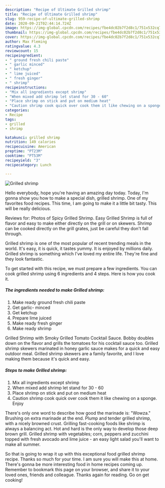 ```yaml
---
description: "Recipe of Ultimate Grilled shrimp"
title: "Recipe of Ultimate Grilled shrimp"
slug: 959-recipe-of-ultimate-grilled-shrimp
date: 2020-09-21T02:44:14.724Z
image: https://img-global.cpcdn.com/recipes/fbe4dc02b7f2d8c1/751x532cq70/grilled-shrimp-recipe-main-photo.jpg
thumbnail: https://img-global.cpcdn.com/recipes/fbe4dc02b7f2d8c1/751x532cq70/grilled-shrimp-recipe-main-photo.jpg
cover: https://img-global.cpcdn.com/recipes/fbe4dc02b7f2d8c1/751x532cq70/grilled-shrimp-recipe-main-photo.jpg
author: Max Fleming
ratingvalue: 4.3
reviewcount: 15
recipeingredient:
- " ground fresh chili paste"
- " garlic minced"
- " ketchup"
- " lime juiced"
- " fresh ginger"
- " shrimp"
recipeinstructions:
- "Mix all ingredients except shrimp"
- "When mixed add shrimp let stand for 30 - 60"
- "Place shrimp on stick and put on medium heat"
- "Caution shrimp cook quick over cook them it like chewing on a sponge. Enjoy"
categories:
- Recipe
tags:
- grilled
- shrimp

katakunci: grilled shrimp 
nutrition: 149 calories
recipecuisine: American
preptime: "PT23M"
cooktime: "PT53M"
recipeyield: "3"
recipecategory: Lunch

---
```



![Grilled shrimp](https://img-global.cpcdn.com/recipes/fbe4dc02b7f2d8c1/751x532cq70/grilled-shrimp-recipe-main-photo.jpg)

Hello everybody, hope you're having an amazing day today. Today, I'm gonna show you how to make a special dish, grilled shrimp. One of my favorites food recipes. This time, I am going to make it a little bit tasty. This will be really delicious.

Reviews for: Photos of Spicy Grilled Shrimp. Easy Grilled Shrimp is full of flavor and easy to make either directly on the grill or on skewers. Shrimp can be cooked directly on the grill grates, just be careful they don&#39;t fall through.

Grilled shrimp is one of the most popular of recent trending meals in the world. It's easy, it is quick, it tastes yummy. It is enjoyed by millions daily. Grilled shrimp is something which I've loved my entire life. They're fine and they look fantastic.


To get started with this recipe, we must prepare a few ingredients. You can cook grilled shrimp using 6 ingredients and 4 steps. Here is how you cook it.

<!--inarticleads1-->

##### The ingredients needed to make Grilled shrimp:

1. Make ready  ground fresh chili paste
1. Get  garlic- minced
1. Get  ketchup
1. Prepare  lime juiced
1. Make ready  fresh ginger
1. Make ready  shrimp


Grilled Shrimp with Smoky Grilled Tomato Cocktail Sauce. Bobby doubles down on the flavor and grills the tomatoes for his cocktail sauce too. Grilled shrimp skewers marinated in honey garlic sauce makes for a quick and easy outdoor meal. Grilled shrimp skewers are a family favorite, and I love making them because it&#39;s quick and easy. 

<!--inarticleads2-->

##### Steps to make Grilled shrimp:

1. Mix all ingredients except shrimp
1. When mixed add shrimp let stand for 30 - 60
1. Place shrimp on stick and put on medium heat
1. Caution shrimp cook quick over cook them it like chewing on a sponge. Enjoy


There&#39;s only one word to describe how good the marinade is: &#34;Wowza.&#34; Brushing on extra marinade at the end. Plump and tender grilled shrimp, with a nicely browned crust. Grilling fast-cooking foods like shrimp is always a balancing act. Hot and hard is the only way to develop those deep brown grill. Grilled shrimp with vegetables; corn, peppers and zucchini topped with fresh avocado and lime juice - an easy light salad you&#39;ll want to make all summer. 

So that is going to wrap it up with this exceptional food grilled shrimp recipe. Thanks so much for your time. I am sure you will make this at home. There's gonna be more interesting food in home recipes coming up. Remember to bookmark this page on your browser, and share it to your loved ones, friends and colleague. Thanks again for reading. Go on get cooking!
